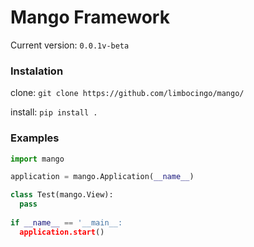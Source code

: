 # Mango Framework
Current version: `0.0.1v-beta`

### Instalation
clone: `git clone https://github.com/limbocingo/mango/`

install: `pip install .`

### Examples

```python
import mango

application = mango.Application(__name__)

class Test(mango.View):
  pass
 
if __name__ == '__main__:
  application.start()
```
